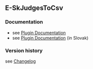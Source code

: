 E-SkJudgesToCsv
----------

### Documentation

* see [Plugin Documentation](./doc/About.md)
* see [Plugin Documentation](./doc/About_sk.md) (in Slovak)


### Version history

see [Changelog](./CHANGELOG.md)
